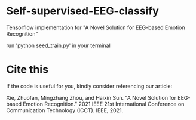 # Self-supervised-EEG-classify

Tensorflow implementation for "A Novel Solution for EEG-based Emotion Recognition"

run 'python seed_train.py' in your terminal

# Cite this

If the code is useful for you, kindly consider referencing our article:

Xie, Zhuofan, Mingzhang Zhou, and Haixin Sun. "A Novel Solution for EEG-based Emotion Recognition." 2021 IEEE 21st International Conference on Communication Technology (ICCT). IEEE, 2021.
